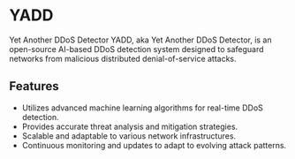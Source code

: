 # YADD
Yet Another DDoS Detector
YADD, aka Yet Another DDoS Detector, is an open-source AI-based DDoS detection system designed to safeguard networks from malicious distributed denial-of-service attacks.

## Features

- Utilizes advanced machine learning algorithms for real-time DDoS detection.
- Provides accurate threat analysis and mitigation strategies.
- Scalable and adaptable to various network infrastructures.
- Continuous monitoring and updates to adapt to evolving attack patterns.
